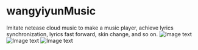 # wangyiyunMusic
Imitate netease cloud music to make a music player, achieve lyrics synchronization, lyrics fast forward, skin change, and so on.
![Image text](https://github.com/HL-Guitar/wangyiyunMusic/master/jietu/1.png)
![Image text](https://github.com/HL-Guitar/wangyiyunMusic/master/jietu/2.png)
![Image text](https://github.com/HL-Guitar/wangyiyunMusic/master/jietu/3.png)
